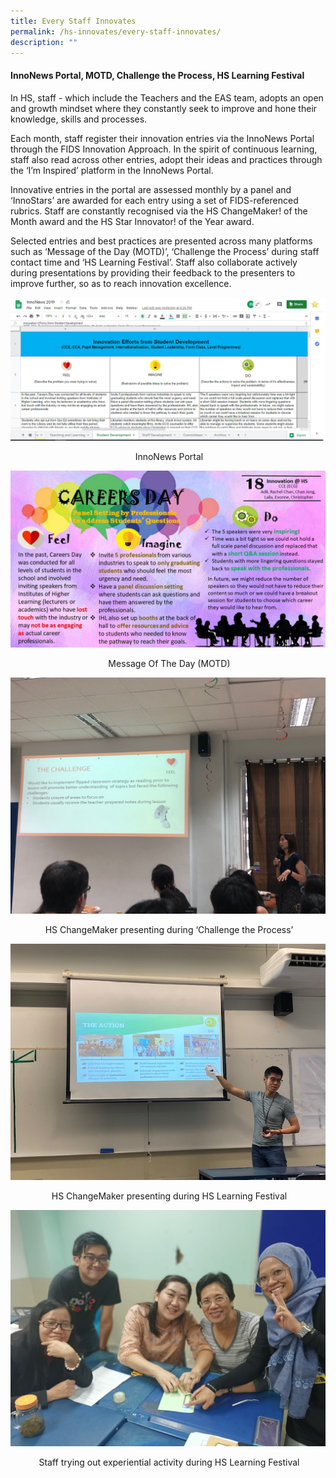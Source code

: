 ```yaml
---
title: Every Staff Innovates
permalink: /hs-innovates/every-staff-innovates/
description: ""
---
```


#### InnoNews Portal, MOTD, Challenge the Process, HS Learning Festival

In HS, staff - which include the Teachers and the EAS team, adopts an open and growth mindset where they constantly seek to improve and hone their knowledge, skills and processes. 

Each month, staff register their innovation entries via the InnoNews Portal through the FIDS Innovation Approach. In the spirit of continuous learning, staff also read across other entries, adopt their ideas and practices through the ‘I’m Inspired’ platform in the InnoNews Portal. 

Innovative entries in the portal are assessed monthly by a panel and ‘InnoStars’ are awarded for each entry using a set of FIDS-referenced rubrics. Staff are constantly recognised via the HS ChangeMaker! of the Month award and the HS Star Innovator! of the Year award. 

Selected entries and best practices are presented across many platforms such as ‘Message of the Day (MOTD)’, ‘Challenge the Process’ during staff contact time and ‘HS Learning Festival’. Staff also collaborate actively during presentations by providing their feedback to the presenters to improve further, so as to reach innovation excellence.

![](/images/Photo%2011.jpeg)
<center> InnoNews Portal</center>

![](/images/Photo%2012.jpeg)
<center> Message Of The Day (MOTD)</center>

![](/images/Photo%2013.jpeg)
<center> HS ChangeMaker presenting during ‘Challenge the Process’</center>

![](/images/Photo%2014.jpeg)
<center> HS ChangeMaker presenting during HS Learning Festival</center>

![](/images/Photo%2015.jpeg)
<center> Staff trying out experiential activity during HS Learning Festival</center>